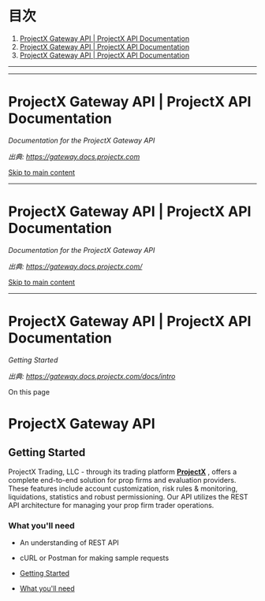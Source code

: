 # 目次

1. [ProjectX Gateway API | ProjectX API Documentation](#projectx-gateway-api-projectx-api-documentation)
2. [ProjectX Gateway API | ProjectX API Documentation](#projectx-gateway-api-projectx-api-documentation)
3. [ProjectX Gateway API | ProjectX API Documentation](#projectx-gateway-api-projectx-api-documentation)

---



---

# ProjectX Gateway API | ProjectX API Documentation

*Documentation for the ProjectX Gateway API*

*出典: https://gateway.docs.projectx.com*

[Skip to main content](https://gateway.docs.projectx.com#__docusaurus_skipToContent_fallback)


---

# ProjectX Gateway API | ProjectX API Documentation

*Documentation for the ProjectX Gateway API*

*出典: https://gateway.docs.projectx.com/*

[Skip to main content](https://gateway.docs.projectx.com/#__docusaurus_skipToContent_fallback)


---

# ProjectX Gateway API | ProjectX API Documentation

*Getting Started*

*出典: https://gateway.docs.projectx.com/docs/intro*

On this page
# ProjectX Gateway API

## Getting Started

ProjectX Trading, LLC - through its trading platform **[ProjectX](https://www.projectx.com)** , offers a complete end-to-end solution for prop firms and evaluation providers. These features include account customization, risk rules & monitoring, liquidations, statistics and robust permissioning. Our API utilizes the REST API architecture for managing your prop firm trader operations.
### What you'll need

 * An understanding of REST API
 * cURL or Postman for making sample requests

 * [Getting Started](https://gateway.docs.projectx.com/docs/intro#getting-started)
 * [What you'll need](https://gateway.docs.projectx.com/docs/intro#what-youll-need)

